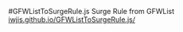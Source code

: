 #GFWListToSurgeRule.js
Surge Rule from GFWList
[iwjis.github.io/GFWListToSurgeRule.js/](http://iwjis.github.io/GFWListToSurgeRule.js/)

